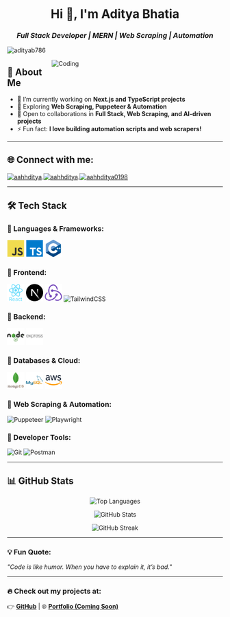<h1 align="center">Hi 👋, I'm <strong>Aditya Bhatia</strong></h1>
<h3 align="center"><i>Full Stack Developer | MERN | Web Scraping | Automation</i></h3>

<p align="left"> 
  <img src="https://komarev.com/ghpvc/?username=adityab786&label=Profile%20views&color=0e75b6&style=flat" alt="adityab786" /> 
</p>

<img align="right" alt="Coding" width="400" src="https://img.freepik.com/free-photo/person-playing-3d-video-games-device_23-2151005751.jpg?t=st=1727724727~exp=1727728327~hmac=5484aab9fe689dd825d1ddef1d6d13dcea0ea7b1604eaca63786c6da2a21a46a&w=1800">

## 🚀 About Me

- 🔭 I’m currently working on **Next.js and TypeScript projects**
- 🌱 Exploring **Web Scraping, Puppeteer & Automation**
- 🤝 Open to collaborations in **Full Stack, Web Scraping, and AI-driven projects**
- ⚡ Fun fact: **I love building automation scripts and web scrapers!**

---

## 🌐 Connect with me:

<p align="left">
  <a href="https://linkedin.com/in/aahhditya" target="blank">
    <img align="center" src="https://raw.githubusercontent.com/rahuldkjain/github-profile-readme-generator/master/src/images/icons/Social/linked-in-alt.svg" alt="aahhditya" height="30" width="40" />
  </a>
  <a href="https://instagram.com/aahhditya" target="blank">
    <img align="center" src="https://raw.githubusercontent.com/rahuldkjain/github-profile-readme-generator/master/src/images/icons/Social/instagram.svg" alt="aahhditya" height="30" width="40" />
  </a>
  <a href="https://www.leetcode.com/aahhditya0198" target="blank">
    <img align="center" src="https://raw.githubusercontent.com/rahuldkjain/github-profile-readme-generator/master/src/images/icons/Social/leet-code.svg" alt="aahhditya0198" height="30" width="40" />
  </a>
</p>

---

## 🛠️ Tech Stack

### 🔹 Languages & Frameworks:
<p align="left">
  <img src="https://raw.githubusercontent.com/devicons/devicon/master/icons/javascript/javascript-original.svg" alt="JavaScript" width="40" height="40"/> 
  <img src="https://raw.githubusercontent.com/devicons/devicon/master/icons/typescript/typescript-original.svg" alt="TypeScript" width="40" height="40"/> 
  <img src="https://raw.githubusercontent.com/devicons/devicon/master/icons/cplusplus/cplusplus-original.svg" alt="C++" width="40" height="40"/> 
</p>

### 🔹 Frontend:
<p align="left">
  <img src="https://raw.githubusercontent.com/devicons/devicon/master/icons/react/react-original-wordmark.svg" alt="React" width="40" height="40"/>
  <img src="https://raw.githubusercontent.com/devicons/devicon/master/icons/nextjs/nextjs-original.svg" alt="Next.js" width="40" height="40"/>
  <img src="https://raw.githubusercontent.com/devicons/devicon/master/icons/redux/redux-original.svg" alt="Redux" width="40" height="40"/>
  <img src="https://www.vectorlogo.zone/logos/tailwindcss/tailwindcss-icon.svg" alt="TailwindCSS" width="40" height="40"/>
</p>

### 🔹 Backend:
<p align="left">
  <img src="https://raw.githubusercontent.com/devicons/devicon/master/icons/nodejs/nodejs-original-wordmark.svg" alt="Node.js" width="40" height="40"/>
  <img src="https://raw.githubusercontent.com/devicons/devicon/master/icons/express/express-original-wordmark.svg" alt="Express.js" width="40" height="40"/>
</p>

### 🔹 Databases & Cloud:
<p align="left">
  <img src="https://raw.githubusercontent.com/devicons/devicon/master/icons/mongodb/mongodb-original-wordmark.svg" alt="MongoDB" width="40" height="40"/>
  <img src="https://raw.githubusercontent.com/devicons/devicon/master/icons/mysql/mysql-original-wordmark.svg" alt="MySQL" width="40" height="40"/>
  <img src="https://raw.githubusercontent.com/devicons/devicon/master/icons/amazonwebservices/amazonwebservices-original-wordmark.svg" alt="AWS" width="40" height="40"/>
</p>

### 🔹 Web Scraping & Automation:
<p align="left">
  <img src="https://raw.githubusercontent.com/puppeteer/puppeteer/main/tools/doc/assets/images/puppeteer-logo.png" alt="Puppeteer" width="40" height="40"/>
  <img src="https://raw.githubusercontent.com/microsoft/playwright/main/docs/src/assets/images/playwright-logo.svg" alt="Playwright" width="40" height="40"/>
</p>

### 🔹 Developer Tools:
<p align="left">
  <img src="https://www.vectorlogo.zone/logos/git-scm/git-scm-icon.svg" alt="Git" width="40" height="40"/>
  <img src="https://www.vectorlogo.zone/logos/getpostman/getpostman-icon.svg" alt="Postman" width="40" height="40"/>
</p>

---

## 📊 GitHub Stats

<p align="center">
  <img src="https://github-readme-stats.vercel.app/api/top-langs?username=adityab786&show_icons=true&locale=en&layout=compact" alt="Top Languages" />
</p>

<p align="center">
  <img src="https://github-readme-stats.vercel.app/api?username=adityab786&show_icons=true&locale=en" alt="GitHub Stats" />
</p>

<p align="center">
  <img src="https://github-readme-streak-stats.herokuapp.com/?user=adityab786&" alt="GitHub Streak" />
</p>

---

### 💡 Fun Quote:
_"Code is like humor. When you have to explain it, it’s bad."_

---

### 🔥 Check out my projects at:
👉 **[GitHub](https://github.com/adityab786)** | 🌐 **[Portfolio (Coming Soon)]()**

